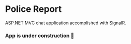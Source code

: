 # Police Report
ASP.NET MVC chat application accomplished with SignalR.

### App is under construction 🚧
